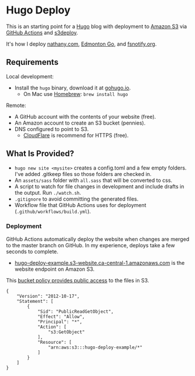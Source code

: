 # Hugo Deploy

This is an starting point for a [Hugo](https://gohugo.io/) blog with deployment to [Amazon S3](https://aws.amazon.com/s3/) via [GitHub Actions](https://github.com/features/actions) and [s3deploy](https://github.com/bep/s3deploy).

It's how I deploy [nathany.com](https://nathany.com/), [Edmonton Go](https://edmontongo.org/), and [fsnotify.org](https://fsnotify.org/).

## Requirements

Local development:

* Install the `hugo` binary, download it at [gohugo.io](https://gohugo.io/).
  * On Mac use [Homebrew](https://brew.sh/): `brew install hugo`

Remote:

* A GitHub account with the contents of your website (free).
* An Amazon account to create an S3 bucket (pennies).
* DNS configured to point to S3. 
    * [CloudFlare](https://www.cloudflare.com/) is recommend for HTTPS (free).

## What Is Provided?

* `hugo new site <mysite>` creates a config.toml and a few empty folders. I've added .gitkeep files so those folders are checked in.
* An `assets/sass` folder with `all.sass` that will be converted to css.
* A script to watch for file changes in development and include drafts in the output. Run `./watch.sh`.
* `.gitignore` to avoid committing the generated files.
* Workflow file that GitHub Actions uses for deployment (`.github/workflows/build.yml`).

### Deployment
GitHub Actions automatically deploy the website when changes are merged to the master branch on GitHub. In my experience, deploys take a few seconds to complete.

* [hugo-deploy-example.s3-website.ca-central-1.amazonaws.com](http://hugo-deploy-example.s3-website.ca-central-1.amazonaws.com) is the website endpoint on Amazon S3.

This [bucket policy provides public access](https://docs.aws.amazon.com/AmazonS3/latest/dev/WebsiteAccessPermissionsReqd.html) to the files in S3.

```
{
    "Version": "2012-10-17",
    "Statement": [
        {
            "Sid": "PublicReadGetObject",
            "Effect": "Allow",
            "Principal": "*",
            "Action": [
                "s3:GetObject"
            ],
            "Resource": [
                "arn:aws:s3:::hugo-deploy-example/*"
            ]
        }
    ]
}
```

